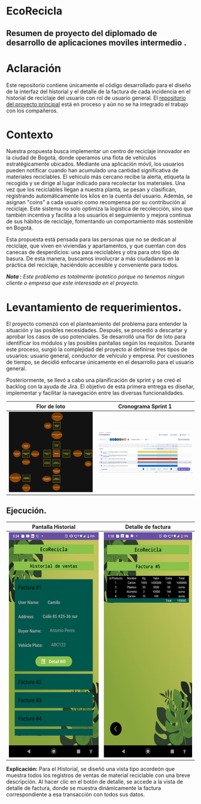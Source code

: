 # EcoRecicla

## Resumen de proyecto del diplomado de desarrollo de aplicaciones moviles intermedio .
# Aclaración
Este repositorio contiene únicamente el código desarrollado para el diseño de la interfaz del historial y el detalle de la factura de cada incidencia en el historial de reciclaje del usuario con rol de usuario general. El [repositorio del proyecto principal](https://github.com/gusefi1992/Reciclaje.git)  está en proceso y aún no se ha integrado el trabajo con los compañeros.

# Contexto

Nuestra propuesta busca implementar un centro de reciclaje innovador en la ciudad de Bogotá, donde operamos una flota de vehículos estratégicamente ubicados. Mediante una aplicación móvil, los usuarios pueden notificar cuando han acumulado una cantidad significativa de materiales reciclables. El vehículo más cercano recibe la alerta, etiqueta la recogida y se dirige al lugar indicado para recolectar los materiales. Una vez que los reciclables llegan a nuestra planta, se pesan y clasifican, registrando automáticamente los kilos en la cuenta del usuario. Además, se asignan "coins" a cada usuario
como recompensa por su contribución al reciclaje. Este sistema no solo optimiza la logística de recolección, sino que también incentiva y facilita a los usuarios el seguimiento y mejora continua de sus hábitos de reciclaje, fomentando un comportamiento más sostenible en Bogotá.

Esta propuesta está pensada para las personas que no se dedican al reciclaje, que viven en viviendas y apartamentos, y que cuentan con dos canecas de desperdicios: una para reciclables y otra para otro tipo de basura. De esta manera, buscamos involucrar a más ciudadanos en la práctica del reciclaje, haciéndolo accesible y conveniente para todos.

**_Nota_ :** _Este problema es totalmente ipotetico porque no tenemos ningun cliente o empresa que este interesada en el proyecto._


# Levantamiento de requerimientos.
El proyecto comenzó con el planteamiento del problema para entender la situación y las posibles necesidades. Después, se procedió a descartar y aprobar los casos de uso potenciales. Se desarrolló una flor de loto para identificar los módulos y las posibles pantallas según los requisitos. Durante este proceso, surgió la complejidad del proyecto al definirse tres tipos de usuarios: usuario general, conductor de vehículo y empresa. Por cuestiones de tiempo, se decidió enfocarse únicamente en el desarrollo para el usuario general.

Posteriormente, se llevó a cabo una planificación de sprint y se creó el backlog  con la ayuda de Jira. El objetivo de esta primera entrega es diseñar, implementar y facilitar la navegación entre las diversas funcionalidades.

| **Flor de loto** | **Cronograma Sprint 1** |
|:----------------:|:-----------------------:|
| <img src="/assets/florLoto.png" width="400"> | <img src="/assets/jira.png" width="400"> |

## Ejecución.

| **Pantalla Historial** | **Detalle de factura** |
|:----------------------:|:-----------------------:|
| <img src="/assets/historial.jpeg" width="400" height="600"> | <img src="/assets/detalle.jpeg" width="400" height="600"> |


**Explicación:**
Para el Historial, se diseñó una vista tipo acordeón que muestra todos los registros de ventas de material reciclable con una breve descripción. Al hacer clic en el botón de detalle, se accede a la vista de detalle de factura, donde se muestra dinámicamente la factura correspondiente a esa transacción con todos sus datos. 










